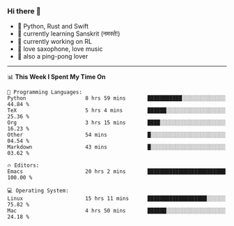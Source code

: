 ### Hi there 👋

- 📙 Python, Rust and Swift
- 🌱 currently learning Sanskrit (नमस्ते!)
- 🔭 currently working on RL
- 🎷 love saxophone, love music
- 🏓 also a ping-pong lover

<!--
**ZiqinGong/ZiqinGong** is a ✨ _special_ ✨ repository because its `README.md` (this file) appears on your GitHub profile.

Here are some ideas to get you started:

- 🔭 I’m currently working on ...
- 🌱 I’m currently learning ...
- 👯 I’m looking to collaborate on ...
- 🤔 I’m looking for help with ...
- 💬 Ask me about ...
- 📫 gongzq0301@sjtu.edu.cn
- 😄 Pronouns: ...
- ⚡ Fun fact: ...
-->

---

<!--START_SECTION:waka-->
📊 **This Week I Spent My Time On** 

```text
💬 Programming Languages: 
Python                   8 hrs 59 mins       ███████████░░░░░░░░░░░░░░   44.84 % 
TeX                      5 hrs 4 mins        ██████░░░░░░░░░░░░░░░░░░░   25.36 % 
Org                      3 hrs 15 mins       ████░░░░░░░░░░░░░░░░░░░░░   16.23 % 
Other                    54 mins             █░░░░░░░░░░░░░░░░░░░░░░░░   04.54 % 
Markdown                 43 mins             █░░░░░░░░░░░░░░░░░░░░░░░░   03.62 % 

🔥 Editors: 
Emacs                    20 hrs 2 mins       █████████████████████████   100.00 % 

💻 Operating System: 
Linux                    15 hrs 11 mins      ███████████████████░░░░░░   75.82 % 
Mac                      4 hrs 50 mins       ██████░░░░░░░░░░░░░░░░░░░   24.18 % 
```


<!--END_SECTION:waka-->

